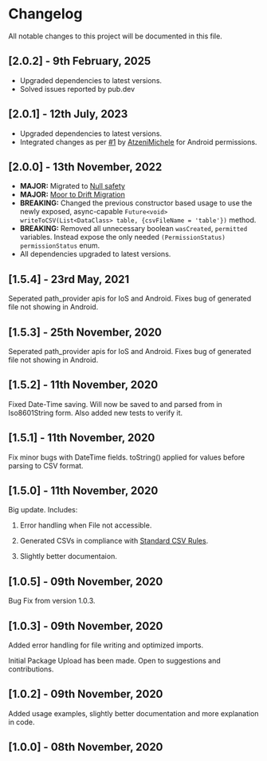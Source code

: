 # Changelog

All notable changes to this project will be documented in this file.

## [2.0.2] - 9th February, 2025

- Upgraded dependencies to latest versions.
- Solved issues reported by pub.dev

## [2.0.1] - 12th July, 2023

- Upgraded dependencies to latest versions.
- Integrated changes as per [#1](https://github.com/Dhi13man/moor2csv/pull/1) by [AtzeniMichele](https://github.com/AtzeniMichele) for Android permissions.

## [2.0.0] - 13th November, 2022

- **MAJOR:** Migrated to [Null safety](https://dart.dev/null-safety)
- **MAJOR:** [Moor to Drift Migration](https://drift.simonbinder.eu/docs/upgrading/#name)
- **BREAKING:** Changed the previous constructor based usage to use the newly exposed, async-capable `Future<void> writeToCSV(List<DataClass> table, {csvFileName = 'table'})` method.
- **BREAKING:** Removed all unnecessary boolean `wasCreated`, `permitted` variables. Instead expose the only needed `(PermissionStatus) permissionStatus` enum.
- All dependencies upgraded to latest versions.

## [1.5.4] - 23rd May, 2021

Seperated path_provider apis for IoS and Android. Fixes bug of generated file not showing in Android.

## [1.5.3] - 25th November, 2020

Seperated path_provider apis for IoS and Android. Fixes bug of generated file not showing in Android.

## [1.5.2] - 11th November, 2020

Fixed Date-Time saving. Will now be saved to and parsed from in Iso8601String form. Also added new tests to verify it.

## [1.5.1] - 11th November, 2020

Fix minor bugs with DateTime fields. toString() applied for values before parsing to CSV format.

## [1.5.0] - 11th November, 2020

Big update. Includes:

1. Error handling when File not accessible.

2. Generated CSVs in compliance with [Standard CSV Rules](https://tools.ietf.org/html/rfc4180).

3. Slightly better documentaion.

## [1.0.5] - 09th November, 2020

Bug Fix from version 1.0.3.

## [1.0.3] - 09th November, 2020

Added error handling for file writing and optimized imports.

Initial Package Upload has been made. Open to suggestions and contributions.

## [1.0.2] - 09th November, 2020

Added usage examples, slightly better documentation and more explanation in code.

## [1.0.0] - 08th November, 2020
